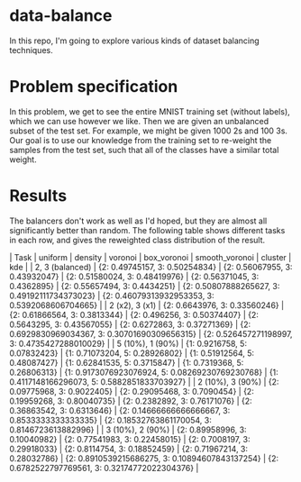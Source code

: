 # data-balance

In this repo, I'm going to explore various kinds of dataset balancing techniques.

# Problem specification

In this problem, we get to see the entire MNIST training set (without labels), which we can use however we like. Then we are given an unbalanced subset of the test set. For example, we might be given 1000 2s and 100 3s. Our goal is to use our knowledge from the training set to re-weight the samples from the test set, such that all of the classes have a similar total weight.

# Results

The balancers don't work as well as I'd hoped, but they are almost all significantly better than random. The following table shows different tasks in each row, and gives the reweighted class distribution of the result.

| Task | uniform | density | voronoi | box_voronoi | smooth_voronoi | cluster | kde |
| 2, 3 (balanced) | {2: 0.49745157, 3: 0.50254834} | {2: 0.56067955, 3: 0.43932047} | {2: 0.51580024, 3: 0.48419976} | {2: 0.56371045, 3: 0.4362895} | {2: 0.55657494, 3: 0.4434251} | {2: 0.50807888265627, 3: 0.49192111734373023} | {2: 0.46079313932953353, 3: 0.5392068606704665} |
| 2 (x2), 3 (x1) | {2: 0.6643976, 3: 0.33560246} | {2: 0.61866564, 3: 0.3813344} | {2: 0.496256, 3: 0.50374407} | {2: 0.5643295, 3: 0.43567055} | {2: 0.6272863, 3: 0.37271369} | {2: 0.6929830969034367, 3: 0.30701690309656315} | {2: 0.526457271198997, 3: 0.4735427288010029} |
| 5 (10%), 1 (90%) | {1: 0.9216758, 5: 0.07832423} | {1: 0.71073204, 5: 0.28926802} | {1: 0.51912564, 5: 0.48087427} | {1: 0.62841535, 5: 0.3715847} | {1: 0.7319368, 5: 0.26806313} | {1: 0.9173076923076924, 5: 0.08269230769230768} | {1: 0.4117148166296073, 5: 0.5882851833703927} |
| 2 (10%), 3 (90%) | {2: 0.09775968, 3: 0.9022405} | {2: 0.29095468, 3: 0.7090454} | {2: 0.19959268, 3: 0.80040735} | {2: 0.2382892, 3: 0.76171076} | {2: 0.36863542, 3: 0.6313646} | {2: 0.14666666666666667, 3: 0.8533333333333335} | {2: 0.18532763861170054, 3: 0.8146723613882996} |
| 3 (10%), 2 (90%) | {2: 0.89958996, 3: 0.10040982} | {2: 0.77541983, 3: 0.22458015} | {2: 0.7008197, 3: 0.29918033} | {2: 0.8114754, 3: 0.18852459} | {2: 0.71967214, 3: 0.28032786} | {2: 0.8910539215686275, 3: 0.10894607843137254} | {2: 0.6782522797769561, 3: 0.32174772022304376} |
